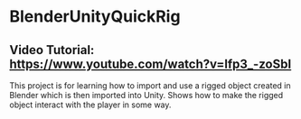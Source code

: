 # BlenderUnityQuickRig

## Video Tutorial: https://www.youtube.com/watch?v=lfp3_-zoSbI

This project is for learning how to import and use a rigged object created in Blender which is then imported into Unity. Shows how to make the rigged object interact with the player in some way.
